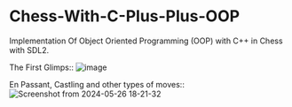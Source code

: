 # Chess-With-C-Plus-Plus-OOP
Implementation Of Object Oriented Programming (OOP) with C++ in Chess with SDL2.

The First Glimps::
![image](https://github.com/ju4700/Chess-With-C-Plus-Plus-OOP/assets/137766031/57b6c61d-12b0-431f-a8de-1e439e285388)

En Passant, Castling and other types of moves::
![Screenshot from 2024-05-26 18-21-32](https://github.com/ju4700/Chess-With-C-Plus-Plus-OOP/assets/137766031/cbf10b3f-169f-4358-8b5e-5b13f73c3850)
